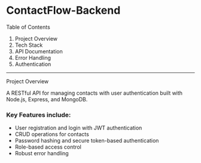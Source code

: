 # ContactFlow-Backend
Table of Contents

1. Project Overview
2. Tech Stack
3. API Documentation
4. Error Handling
5. Authentication

---
Project Overview

A RESTful API for managing contacts with user authentication built with Node.js, Express, and MongoDB. 
### Key Features include:

- User registration and login with JWT authentication  
- CRUD operations for contacts  
- Password hashing and secure token-based authentication  
- Role-based access control  
- Robust error handling

